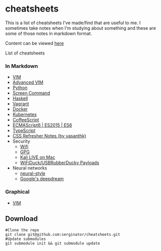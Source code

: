 cheatsheets
===========

This is a list of cheatsheets I've made/find that are useful to me. I sometimes
take notes when I'm studying about something and these are some of those notes
in markdown format.

Content can be viewed [here](http://serginator.github.io/cheatsheets/)

List of cheatsheets

### In Markdown

* [VIM](md/vimsheet.md)
* [Advanced VIM](md/advanced_vimsheet.md)
* [Python](md/python.md)
* [Screen Command](md/screen.md)
* [Haskell](md/haskell.md)
* [Vagrant](md/vagrant.md)
* [Docker](md/docker.md)
* [Kubernetes](md/kubernetes.md)
* [CoffeeScript](md/coffeescript.md)
* [ECMAScript6 | ES2015 | ES6](md/ecmascript6.md)
* [TypeScript](md/typescript.md)
* [CSS Refresher Notes (by vasanthk)](https://github.com/vasanthk/css-refresher-notes)
* Security
  * [Wifi](md/security/wifi.md)
  * [GPG](md/security/gpg.md)
  * [Kali LIVE on Mac](md/kali-live-on-mac.md)
  * [WiFiDuck/USBRubberDucky Payloads](md/security/ducky-payloads.md)
* Neural networks
  * [neural-style](md/neural-style.md)
  * [Google's deepdream](md/deepdream.md)


### Graphical

* [VIM](graphical/vim.gif)

## Download

```
#Clone the repo
git clone git@github.com:serginator/cheatsheets.git
#Update submodules
git submodule init && git submodule update
```

